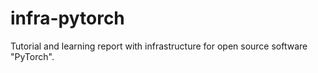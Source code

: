 # infra-pytorch
Tutorial and learning report with infrastructure for open source software "PyTorch".
